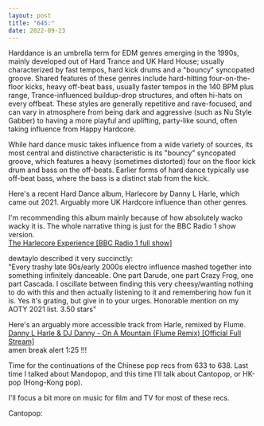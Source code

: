 ```yaml
---
layout: post
title: "645:"
date: 2022-09-23
---
```


Harddance is an umbrella term for EDM genres emerging in the 1990s, mainly developed out of Hard Trance and UK Hard House; usually characterized by fast tempos, hard kick drums and a "bouncy" syncopated groove. Shared features of these genres include hard-hitting four-on-the-floor kicks, heavy off-beat bass, usually faster tempos in the 140 BPM plus range, Trance-influenced buildup-drop structures, and often hi-hats on every offbeat. These styles are generally repetitive and rave-focused, and can vary in atmosphere from being dark and aggressive (such as Nu Style Gabber) to having a more playful and uplifting, party-like sound, often taking influence from Happy Hardcore.

While hard dance music takes influence from a wide variety of sources, its most central and distinctive characteristic is its "bouncy" syncopated groove, which features a heavy (sometimes distorted) four on the floor kick drum and bass on the off-beats. Earlier forms of hard dance typically use off-beat bass, where the bass is a distinct stab from the kick.

Here's a recent Hard Dance album, Harlecore by Danny L Harle, which came out 2021\. Arguably more UK Hardcore influence than other genres.

I'm recommending this album mainly because of how absolutely wacko wacky it is. The whole narrative thing is just for the BBC Radio 1 show version.  
[The Harlecore Experience \[BBC Radio 1 full show\]](https://youtu.be/4wHuHQQCjZg?t=732)

dewtaylo described it very succinctly:  
"Every trashy late 90s/early 2000s electro influence mashed together into something infinitely danceable. One part Darude, one part Crazy Frog, one part Cascada. I oscillate between finding this very cheesy/wanting nothing to do with this and then actually listening to it and remembering how fun it is. Yes it's grating, but give in to your urges. Honorable mention on my AOTY 2021 list. 3.50 stars"

Here's an arguably more accessible track from Harle, remixed by Flume.  
[Danny L Harle & DJ Danny \- On A Mountain (Flume Remix) \[Official Full Stream\]](https://youtu.be/C0I60kpUPmU)  
amen break alert 1:25 \!\!\!

Time for the continuations of the Chinese pop recs from 633 to 638\. Last time I talked about Mandopop, and this time I'll talk about Cantopop, or HK-pop (Hong-Kong pop).

I'll focus a bit more on music for film and TV for most of these recs.

Cantopop:
